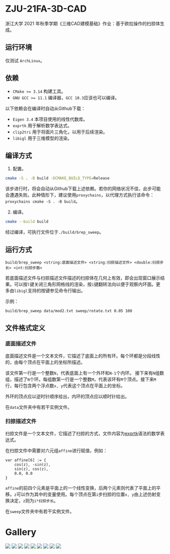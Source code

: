 # ZJU-21FA-3D-CAD

浙江大学 2021 年秋季学期《三维CAD建模基础》作业：基于欧拉操作的扫掠体生成。

## 运行环境
仅测试 `ArchLinux`。

## 依赖

* `CMake >= 3.14` 构建工具。
* `GNU GCC >= 11.1` 编译器，`GCC 10.3`应该也可以编译。

以下依赖会在编译时自动从Github下载：

* `Eigen 3.4` 本项目使用的线性代数库。
* `exprtk` 用于解析数学表达式。
* `clip2tri` 用于将面片三角化，以用于后续渲染。
* `libigl` 用于三维模型的渲染。

## 编译方式
1. 配置。
```bash
cmake -S . -B build -DCMAKE_BUILD_TYPE=Release
```
该步进行时，将会自动从Github下载上述依赖。若你的网络状况不佳，此步可能会遭遇失败。此种情形下，建议使用`proxychains`，以代理方式执行该命令：`proxychains cmake -S . -B build`。

2. 编译。
```bash
cmake --build build
```
经过编译，可执行文件位于`./build/brep_sweep`。

## 运行方式
```
build/brep_sweep <string:底面描述文件> <string:扫掠描述文件> <double:扫掠步长> <int:扫掠步数>
```

若底面描述文件与扫掠描述文件描述的扫掠体在几何上有效，即会出现窗口展示结果。可以按`l`键关闭三角形网格线的渲染，按`i`键翻转法向以便于观察内环面。更多由`libigl`支持的按键参见命令行输出。

示例：
```bash
build/brep_sweep data/mod2.txt sweep/rotate.txt 0.05 100
```

## 文件格式定义
### 底面描述文件
底面描述文件是一个文本文件，它描述了底面上的所有环。每个环都是分段线性的，由每个顶点在平面上的坐标所描述。

该文件第一行是一个整数`N`，代表底面上有一个外环和`N-1`个内环。
接下来有`N`组数组，描述了`N`个环。每组数第一行是一个整数`M`，代表该环有`M`个顶点。接下来`M`行，每行包含两个浮点数`x, y`代表这个顶点在平面上的坐标。

外环的顶点应以逆时针顺序给出，内环的顶点应以顺时针给出。

在`data`文件夹中有若干实例文件。

### 扫掠描述文件
扫掠文件是一个文本文件，它描述了扫掠的方式，文件内容为[exprtk](https://github.com/ArashPartow/exprtk)语法的数学表达式。

在扫掠文件中需要对六元组`affine`进行赋值，例如：
```
var affine[6] := {
    cos(z), -sin(z),
    sin(z), cos(z),
    0.0, 0.0
}
```

`affine`的前四个元素是平面上的一个线性变换，后两个元素则代表了平面上的平移。`z`可以作为其中的变量使用。每个顶点在第`i`步扫掠的位置`x, y`由上述仿射变换决定，`z`则为`i*扫掠步长`。

在`sweep`文件夹中有若干实例文件。

# Gallery
![](gallery/0.png)
![](gallery/1.png)
![](gallery/2.png)
![](gallery/3.png)
![](gallery/4.png)
![](gallery/5.png)
![](gallery/6.png)
![](gallery/7.png)
![](gallery/8.png)